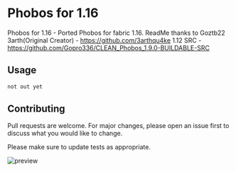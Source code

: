 # Phobos for 1.16

Phobos for 1.16 - Ported Phobos for fabric 1.16. ReadMe thanks to Goztb22
3arth(Original Creator) - https://github.com/3arthqu4ke
1.12 SRC - https://github.com/Gopro336/CLEAN_Phobos_1.9.0-BUILDABLE-SRC

## Usage



```bash
not out yet
```



## Contributing
Pull requests are welcome. For major changes, please open an issue first to discuss what you would like to change.

Please make sure to update tests as appropriate.

![preview](https://i.ibb.co/tD3sDhX/222-1.png)
